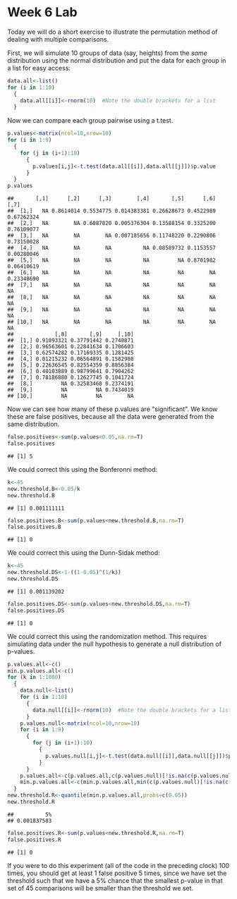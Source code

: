 Week 6 Lab
=============
  
Today we will do a short exercise to illustrate the permutation method of dealing with multiple comparisons.

First, we will simulate 10 groups of data (say, heights) from the *same* distribution using the normal distribution and put the data for each group in a list for easy access:


```r
data.all<-list()
for (i in 1:10)
  {
    data.all[[i]]<-rnorm(10)  #Note the double brackets for a list
  }
```

Now we can compare each group pairwise using a t.test.


```r
p.values<-matrix(ncol=10,nrow=10)
for (i in 1:9)
  {
    for (j in (i+1):10)
      {
        p.values[i,j]<-t.test(data.all[[i]],data.all[[j]])$p.value 
      }
  }
p.values
```

```
##       [,1]      [,2]      [,3]        [,4]       [,5]      [,6]       [,7]
##  [1,]   NA 0.8614014 0.5534775 0.014383381 0.26628673 0.4522989 0.67262324
##  [2,]   NA        NA 0.6087820 0.005376304 0.13588154 0.3325200 0.76109077
##  [3,]   NA        NA        NA 0.007185656 0.11748220 0.2290806 0.73150028
##  [4,]   NA        NA        NA          NA 0.08589732 0.1153557 0.00280046
##  [5,]   NA        NA        NA          NA         NA 0.8701982 0.06410619
##  [6,]   NA        NA        NA          NA         NA        NA 0.23348690
##  [7,]   NA        NA        NA          NA         NA        NA         NA
##  [8,]   NA        NA        NA          NA         NA        NA         NA
##  [9,]   NA        NA        NA          NA         NA        NA         NA
## [10,]   NA        NA        NA          NA         NA        NA         NA
##             [,8]       [,9]     [,10]
##  [1,] 0.91093321 0.37791442 0.2740871
##  [2,] 0.96563601 0.22841634 0.1706603
##  [3,] 0.62574282 0.17169335 0.1281425
##  [4,] 0.01215232 0.06564891 0.1582908
##  [5,] 0.22636545 0.82554359 0.8856384
##  [6,] 0.40103889 0.98799641 0.7904262
##  [7,] 0.78186880 0.12627745 0.1041724
##  [8,]         NA 0.32583468 0.2374191
##  [9,]         NA         NA 0.7434019
## [10,]         NA         NA        NA
```

Now we can see how many of these p.values are "significant". We know these are false positives, because all the data were generated from the same distribution.


```r
false.positives<-sum(p.values<0.05,na.rm=T)
false.positives
```

```
## [1] 5
```

We could correct this using the Bonferonni method:


```r
k<-45
new.threshold.B<-0.05/k
new.threshold.B
```

```
## [1] 0.001111111
```

```r
false.positives.B<-sum(p.values<new.threshold.B,na.rm=T)
false.positives.B
```

```
## [1] 0
```

We could correct this using the Dunn-Sidak method:


```r
k<-45
new.threshold.DS<-1-((1-0.05)^(1/k))
new.threshold.DS
```

```
## [1] 0.001139202
```

```r
false.positives.DS<-sum(p.values<new.threshold.DS,na.rm=T)
false.positives.DS
```

```
## [1] 0
```

We could correct this using the randomization method. This requires simulating data under the null hypothesis to generate a null distribution of p-values.



```r
p.values.all<-c()
min.p.values.all<-c()
for (k in 1:1000)
  {
    data.null<-list()
    for (i in 1:10)
      {
        data.null[[i]]<-rnorm(10)  #Note the double brackets for a list
      }
    p.values.null<-matrix(ncol=10,nrow=10)
    for (i in 1:9)
      {
        for (j in (i+1):10)
          {
            p.values.null[i,j]<-t.test(data.null[[i]],data.null[[j]])$p.value 
          }
      }
    p.values.all<-c(p.values.all,c(p.values.null)[!is.na(c(p.values.null))])
    min.p.values.all<-c(min.p.values.all,min(c(p.values.null)[!is.na(c(p.values.null))]))
  }
new.threshold.R<-quantile(min.p.values.all,probs=c(0.05))
new.threshold.R
```

```
##          5% 
## 0.001837583
```

```r
false.positives.R<-sum(p.values<new.threshold.R,na.rm=T)
false.positives.R
```

```
## [1] 0
```

If you were to do this experiment (all of the code in the preceding clock) 100 times, you should get at least 1 false positive 5 times, since we have set the threshold such that we have a 5% chance that the smallest p-value in that set of 45 comparisons will be smaller than the threshold we set.
